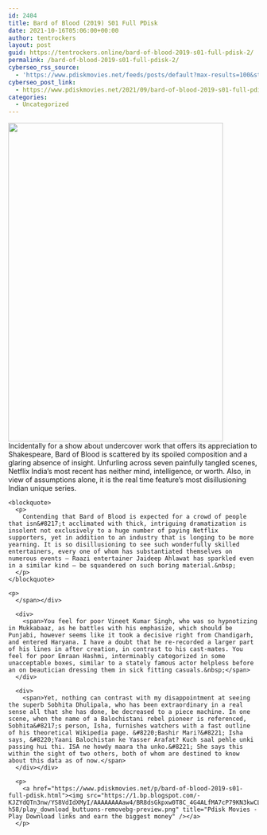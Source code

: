 ```yaml
---
id: 2404
title: Bard of Blood (2019) S01 Full PDisk
date: 2021-10-16T05:06:00+00:00
author: tentrockers
layout: post
guid: https://tentrockers.online/bard-of-blood-2019-s01-full-pdisk-2/
permalink: /bard-of-blood-2019-s01-full-pdisk-2/
cyberseo_rss_source:
  - 'https://www.pdiskmovies.net/feeds/posts/default?max-results=100&start-index=201'
cyberseo_post_link:
  - https://www.pdiskmovies.net/2021/09/bard-of-blood-2019-s01-full-pdisk.html
categories:
  - Uncategorized
---
```

<div class="separator">
  <a href="https://1.bp.blogspot.com/-9NoUG895OLM/YVRpk1KtOII/AAAAAAAAbb0/T7wRmi6wi2MVfi4IIjDbDlUvsp5sZtFkACLcBGAsYHQ/s1500/Bard%2Bof%2BBlood%2B%25282019%2529%2BS01%2BFull%2BPDisk.jpg" imageanchor="1"><img loading="lazy" border="0" data-original-height="1500" data-original-width="1012" height="640" src="https://1.bp.blogspot.com/-9NoUG895OLM/YVRpk1KtOII/AAAAAAAAbb0/T7wRmi6wi2MVfi4IIjDbDlUvsp5sZtFkACLcBGAsYHQ/w432-h640/Bard%2Bof%2BBlood%2B%25282019%2529%2BS01%2BFull%2BPDisk.jpg" width="432" /></a>
</div>



<div>
  <div>
    <span>Incidentally for a show about undercover work that offers its appreciation to Shakespeare, Bard of Blood is scattered by its spoiled composition and a glaring absence of insight. Unfurling across seven painfully tangled scenes, Netflix India&#8217;s most recent has neither mind, intelligence, or worth. Also, in view of assumptions alone, it is the real time feature&#8217;s most disillusioning Indian unique series.&nbsp;</span>
  </div>
  
  <div>
    <span></p> 
    
    <blockquote>
      <p>
        Contending that Bard of Blood is expected for a crowd of people that isn&#8217;t acclimated with thick, intriguing dramatization is insolent not exclusively to a huge number of paying Netflix supporters, yet in addition to an industry that is longing to be more yearning. It is so disillusioning to see such wonderfully skilled entertainers, every one of whom has substantiated themselves on numerous events — Raazi entertainer Jaideep Ahlawat has sparkled even in a similar kind — be squandered on such boring material.&nbsp;
      </p>
    </blockquote>
    
    <p>
      </span></div> 
      
      <div>
        <span>You feel for poor Vineet Kumar Singh, who was so hypnotizing in Mukkabaaz, as he battles with his emphasize, which should be Punjabi, however seems like it took a decisive right from Chandigarh, and entered Haryana. I have a doubt that he re-recorded a larger part of his lines in after creation, in contrast to his cast-mates. You feel for poor Emraan Hashmi, interminably categorized in some unacceptable boxes, similar to a stately famous actor helpless before an on beautician dressing them in sick fitting casuals.&nbsp;</span>
      </div>
      
      <div>
        <span>Yet, nothing can contrast with my disappointment at seeing the superb Sobhita Dhulipala, who has been extraordinary in a real sense all that she has done, be decreased to a piece machine. In one scene, when the name of a Balochistani rebel pioneer is referenced, Sobhita&#8217;s person, Isha, furnishes watchers with a fast outline of his theoretical Wikipedia page. &#8220;Bashir Mari?&#8221; Isha says, &#8220;Yaani Balochistan ke Yasser Arafat? Kuch saal pehle unki passing hui thi. ISA ne howdy maara tha unko.&#8221; She says this within the sight of two others, both of whom are destined to know about this data as of now.</span>
      </div></div> 
      
      <p>
        <a href="https://www.pdiskmovies.net/p/bard-of-blood-2019-s01-full-pdisk.html"><img src="https://1.bp.blogspot.com/-KJZYdQTn3nw/YS8VdIdXMyI/AAAAAAAAaw4/BR8dsGkpxw0T8C_4G4ALfMA7cP79KN3kwCLcBGAsYHQ/w400-h58/play_download_buttuons-removebg-preview.png" title="Pdisk Movies - Play Download links and earn the biggest money" /></a>
      </p>